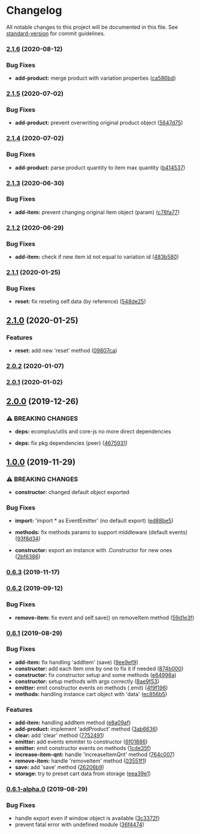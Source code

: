 # Changelog

All notable changes to this project will be documented in this file. See [standard-version](https://github.com/conventional-changelog/standard-version) for commit guidelines.

### [2.1.6](https://github.com/ecomplus/shopping-cart/compare/v2.1.5...v2.1.6) (2020-08-12)


### Bug Fixes

* **add-product:** merge product with variation properties ([ca586bd](https://github.com/ecomplus/shopping-cart/commit/ca586bdd779a9b0eb1c3f1f218b3b088d70d2359))

### [2.1.5](https://github.com/ecomplus/shopping-cart/compare/v2.1.4...v2.1.5) (2020-07-02)


### Bug Fixes

* **add-product:** prevent overwriting original product object ([5647d75](https://github.com/ecomplus/shopping-cart/commit/5647d7585832fb2cc0be441a0b40e19763090c20))

### [2.1.4](https://github.com/ecomplus/shopping-cart/compare/v2.1.3...v2.1.4) (2020-07-02)


### Bug Fixes

* **add-product:** parse product quantity to item max quantity ([b414537](https://github.com/ecomplus/shopping-cart/commit/b414537d80e70720f79da6b02a4ceb4dedfc560a))

### [2.1.3](https://github.com/ecomplus/shopping-cart/compare/v2.1.2...v2.1.3) (2020-06-30)


### Bug Fixes

* **add-item:** prevent changing original item object (param) ([c78fa77](https://github.com/ecomplus/shopping-cart/commit/c78fa7753eb2dc6ad98a41e80f94e382e14fb264))

### [2.1.2](https://github.com/ecomclub/shopping-cart/compare/v2.1.1...v2.1.2) (2020-06-29)


### Bug Fixes

* **add-item:** check if new item id not equal to variation id ([483b580](https://github.com/ecomclub/shopping-cart/commit/483b5802a1909f55beb10671034d7866f7e43129))

### [2.1.1](https://github.com/ecomclub/shopping-cart/compare/v2.1.0...v2.1.1) (2020-01-25)


### Bug Fixes

* **reset:** fix reseting self.data (by reference) ([548de25](https://github.com/ecomclub/shopping-cart/commit/548de25f7605374c220d897d2b1cdf699a76ea03))

## [2.1.0](https://github.com/ecomclub/shopping-cart/compare/v2.0.2...v2.1.0) (2020-01-25)


### Features

* **reset:** add new 'reset' method ([09807ca](https://github.com/ecomclub/shopping-cart/commit/09807ca36232987f8cb0b359fde4ab0d0c20338e))

### [2.0.2](https://github.com/ecomclub/shopping-cart/compare/v2.0.1...v2.0.2) (2020-01-07)

### [2.0.1](https://github.com/ecomclub/shopping-cart/compare/v2.0.0...v2.0.1) (2020-01-02)

## [2.0.0](https://github.com/ecomclub/shopping-cart/compare/v1.0.0...v2.0.0) (2019-12-26)


### ⚠ BREAKING CHANGES

* **deps:** ecomplus/utils and core-js no more direct dependencies

* **deps:** fix pkg dependencies (peer) ([4675931](https://github.com/ecomclub/shopping-cart/commit/46759313b22d165dde3cd4943c1e65b0efc4d900))

## [1.0.0](https://github.com/ecomclub/shopping-cart/compare/v0.6.3...v1.0.0) (2019-11-29)


### ⚠ BREAKING CHANGES

* **constructor:** changed default object exported

### Bug Fixes

* **import:** 'import * as EventEmitter' (no default export) ([ed88be5](https://github.com/ecomclub/shopping-cart/commit/ed88be5d855df2dd64a24b52d0d56409908e79cc))
* **methods:** fix methods params to support middleware (default events) ([93f8d34](https://github.com/ecomclub/shopping-cart/commit/93f8d342dfa23350f583928133016c1803a34b08))


* **constructor:** export an instance with .Constructor for new ones ([2bf6386](https://github.com/ecomclub/shopping-cart/commit/2bf6386f8554a1a02d992628aa37ce633716c5bf))

### [0.6.3](https://github.com/ecomclub/shopping-cart/compare/v0.6.2...v0.6.3) (2019-11-17)

### [0.6.2](https://github.com/ecomclub/shopping-cart/compare/v0.6.1...v0.6.2) (2019-09-12)


### Bug Fixes

* **remove-item:** fix event and self.save() on removeItem method ([59d1e3f](https://github.com/ecomclub/shopping-cart/commit/59d1e3f))

### [0.6.1](https://github.com/ecomclub/shopping-cart/compare/v0.6.1-alpha.0...v0.6.1) (2019-08-29)


### Bug Fixes

* **add-item:** fix handling 'addItem' (save) ([9ee9ef9](https://github.com/ecomclub/shopping-cart/commit/9ee9ef9))
* **constructor:** add each item one by one to fix it if needed ([874b000](https://github.com/ecomclub/shopping-cart/commit/874b000))
* **constructor:** fix constructor setup and some methods ([e64998a](https://github.com/ecomclub/shopping-cart/commit/e64998a))
* **constructor:** setup methods with args correctly ([8ae9f53](https://github.com/ecomclub/shopping-cart/commit/8ae9f53))
* **emitter:** emit constructor events on methods (.emit) ([4f9f196](https://github.com/ecomclub/shopping-cart/commit/4f9f196))
* **methods:** handling instance cart object with 'data' ([ec856b5](https://github.com/ecomclub/shopping-cart/commit/ec856b5))


### Features

* **add-item:** handling addItem method ([e8a09af](https://github.com/ecomclub/shopping-cart/commit/e8a09af))
* **add-product:** implement 'addProduct' method ([3ab6636](https://github.com/ecomclub/shopping-cart/commit/3ab6636))
* **clear:** add 'clear' method ([7752491](https://github.com/ecomclub/shopping-cart/commit/7752491))
* **emitter:** add events emmiter to constructor ([6f01886](https://github.com/ecomclub/shopping-cart/commit/6f01886))
* **emitter:** emit constructor events on methods ([1cde35f](https://github.com/ecomclub/shopping-cart/commit/1cde35f))
* **increase-item-qnt:** handle 'increaseItemQnt' method ([764c007](https://github.com/ecomclub/shopping-cart/commit/764c007))
* **remove-item:** handle 'removeItem' method ([03551f1](https://github.com/ecomclub/shopping-cart/commit/03551f1))
* **save:** add 'save' method ([26206b9](https://github.com/ecomclub/shopping-cart/commit/26206b9))
* **storage:** try to preset cart data from storage ([eea39e1](https://github.com/ecomclub/shopping-cart/commit/eea39e1))

### [0.6.1-alpha.0](https://github.com/ecomclub/shopping-cart/compare/v0.3.0...v0.6.1-alpha.0) (2019-08-29)


### Bug Fixes

* handle export even if window object is available ([3c3372f](https://github.com/ecomclub/shopping-cart/commit/3c3372f))
* prevent fatal error with undefined module ([36f4474](https://github.com/ecomclub/shopping-cart/commit/36f4474))
